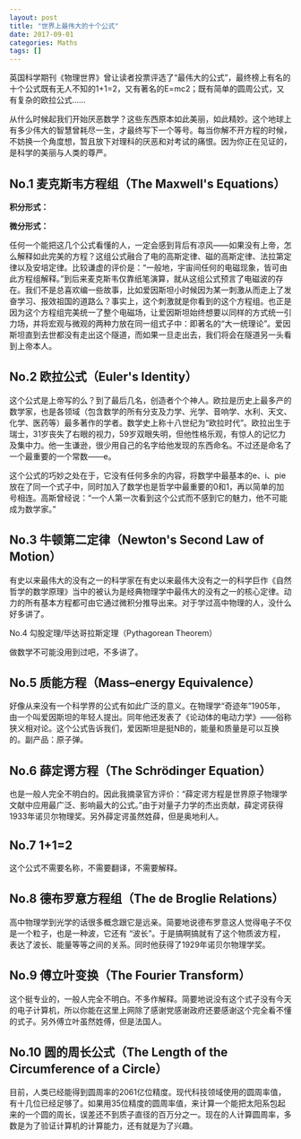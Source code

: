 ```yaml
---
layout: post
title: "世界上最伟大的十个公式"
date: 2017-09-01
categories: Maths
tags: []
---
```


英国科学期刊《物理世界》曾让读者投票评选了“最伟大的公式”，最终榜上有名的十个公式既有无人不知的1+1=2，又有著名的E=mc2；既有简单的圆周公式，又有复杂的欧拉公式……

从什么时候起我们开始厌恶数学？这些东西原本如此美丽，如此精妙。这个地球上有多少伟大的智慧曾耗尽一生，才最终写下一个等号。每当你解不开方程的时候，不妨换一个角度想，暂且放下对理科的厌恶和对考试的痛恨。因为你正在见证的，是科学的美丽与人类的尊严。

## No.1 麦克斯韦方程组（The Maxwell's Equations）

**积分形式：**

**微分形式：**

任何一个能把这几个公式看懂的人，一定会感到背后有凉风——如果没有上帝，怎么解释如此完美的方程？这组公式融合了电的高斯定律、磁的高斯定律、法拉第定律以及安培定律。比较谦虚的评价是：“一般地，宇宙间任何的电磁现象，皆可由此方程组解释。”到后来麦克斯韦仅靠纸笔演算，就从这组公式预言了电磁波的存在。我们不是总喜欢编一些故事，比如爱因斯坦小时候因为某一刺激从而走上了发奋学习、报效祖国的道路么？事实上，这个刺激就是你看到的这个方程组。也正是因为这个方程组完美统一了整个电磁场，让爱因斯坦始终想要以同样的方式统一引力场，并将宏观与微观的两种力放在同一组式子中：即著名的“大一统理论”。爱因斯坦直到去世都没有走出这个隧道，而如果一旦走出去，我们将会在隧道另一头看到上帝本人。

## No.2 欧拉公式（Euler's Identity）

这个公式是上帝写的么？到了最后几名，创造者个个神人。欧拉是历史上最多产的数学家，也是各领域（包含数学的所有分支及力学、光学、音响学、水利、天文、化学、医药等）最多著作的学者。数学史上称十八世纪为“欧拉时代”。欧拉出生于瑞士，31岁丧失了右眼的视力，59岁双眼失明，但他性格乐观，有惊人的记忆力及集中力。他一生谦逊，很少用自己的名字给他发现的东西命名。不过还是命名了一个最重要的一个常数——e。

这个公式的巧妙之处在于，它没有任何多余的内容，将数学中最基本的e、i、pie放在了同一个式子中，同时加入了数学也是哲学中最重要的0和1，再以简单的加号相连。高斯曾经说：“一个人第一次看到这个公式而不感到它的魅力，他不可能成为数学家。”

## No.3 牛顿第二定律（Newton's Second Law of Motion）

有史以来最伟大的没有之一的科学家在有史以来最伟大没有之一的科学巨作《自然哲学的数学原理》当中的被认为是经典物理学中最伟大的没有之一的核心定律。动力的所有基本方程都可由它通过微积分推导出来。对于学过高中物理的人，没什么好多讲了。

No.4 勾股定理/毕达哥拉斯定理（Pythagorean Theorem）

做数学不可能没用到过吧，不多讲了。

## No.5 质能方程（Mass–energy Equivalence）

好像从来没有一个科学界的公式有如此广泛的意义。在物理学“奇迹年”1905年，由一个叫爱因斯坦的年轻人提出。同年他还发表了《论动体的电动力学》——俗称狭义相对论。这个公式告诉我们，爱因斯坦是挺NB的，能量和质量是可以互换的。副产品：原子弹。

## No.6 薛定谔方程（The Schrödinger Equation）

也是一般人完全不明白的。因此我摘录官方评价：“薛定谔方程是世界原子物理学文献中应用最广泛、影响最大的公式。”由于对量子力学的杰出贡献，薛定谔获得1933年诺贝尔物理奖。另外薛定谔虽然姓薛，但是奥地利人。

## No.7 1+1=2

这个公式不需要名称，不需要翻译，不需要解释。

## No.8 德布罗意方程组（The de Broglie Relations）

高中物理学到光学的话很多概念跟它是远亲。简要地说德布罗意这人觉得电子不仅是一个粒子，也是一种波，它还有 “波长”。于是搞啊搞就有了这个物质波方程，表达了波长、能量等等之间的关系。同时他获得了1929年诺贝尔物理学奖。

## No.9 傅立叶变换（The Fourier Transform）

这个挺专业的，一般人完全不明白。不多作解释。简要地说没有这个式子没有今天的电子计算机，所以你能在这里上网除了感谢党感谢政府还要感谢这个完全看不懂的式子。另外傅立叶虽然姓傅，但是法国人。

## No.10 圆的周长公式（The Length of the Circumference of a Circle）

目前，人类已经能得到圆周率的2061亿位精度。现代科技领域使用的圆周率值，有十几位已经足够了。如果用35位精度的圆周率值，来计算一个能把太阳系包起来的一个圆的周长，误差还不到质子直径的百万分之一。现在的人计算圆周率，多数是为了验证计算机的计算能力，还有就是为了兴趣。
